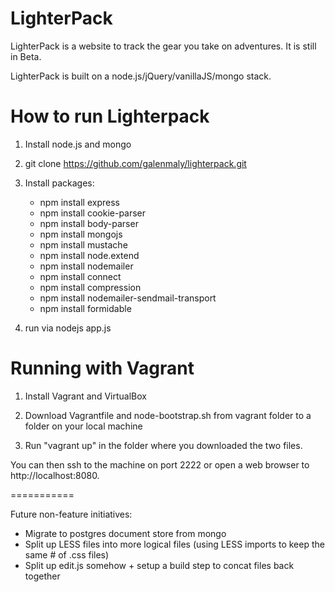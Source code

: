 LighterPack
===========
LighterPack is a website to track the gear you take on adventures. It is still in Beta.

LighterPack is built on a node.js/jQuery/vanillaJS/mongo stack.

How to run Lighterpack
===========
1) Install node.js and mongo

2) git clone https://github.com/galenmaly/lighterpack.git

3) Install packages:
   - npm install express
   - npm install cookie-parser
   - npm install body-parser
   - npm install mongojs
   - npm install mustache
   - npm install node.extend
   - npm install nodemailer
   - npm install connect
   - npm install compression
   - npm install nodemailer-sendmail-transport
   - npm install formidable

4) run via nodejs app.js

Running with Vagrant
===========
1) Install Vagrant and VirtualBox

2) Download Vagrantfile and node-bootstrap.sh from vagrant folder to a folder on your local machine

3) Run "vagrant up" in the folder where you downloaded the two files.

You can then ssh to the machine on port 2222 or open a web browser to http://localhost:8080.

===========

Future non-feature initiatives:
- Migrate to postgres document store from mongo
- Split up LESS files into more logical files (using LESS imports to keep the same # of .css files)
- Split up edit.js somehow + setup a build step to concat files back together
